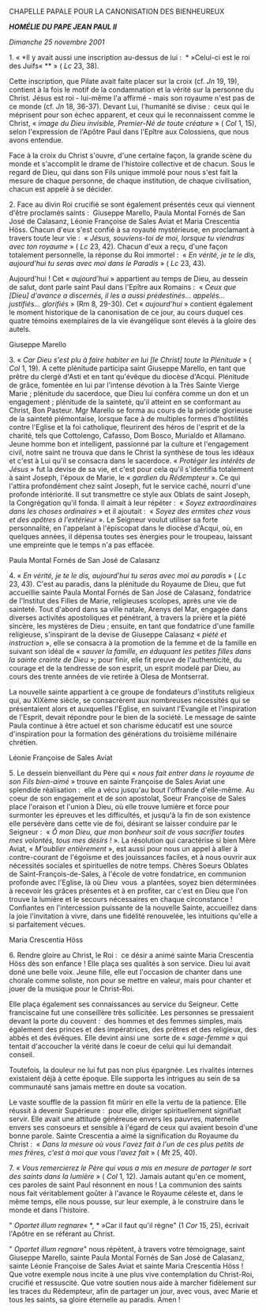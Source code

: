CHAPELLE PAPALE POUR LA CANONISATION DES BIENHEUREUX

***HOMÉLIE DU PAPE JEAN PAUL II***

*Dimanche 25 novembre 2001*

1. « *Il y avait aussi une inscription au-dessus de lui :  * »Celui-ci est le roi des Juifs« ** » ( *Lc* 23, 38).

Cette inscription, que Pilate avait faite placer sur la croix (cf. *Jn* 19, 19), contient à la fois le motif de la condamnation et la vérité sur la personne du Christ. Jésus est roi - lui-même l'a affirmé - mais son royaume n'est pas de ce monde (cf. *Jn* 18, 36-37). Devant Lui, l'humanité se divise :  ceux qui le méprisent pour son échec apparent, et ceux qui le reconnaissent comme le Christ, « *image du Dieu invisible, Premier-Né de toute créature* » ( *Col* 1, 15), selon l'expression de l'Apôtre Paul dans l'Epître aux Colossiens, que nous avons entendue.

Face à la croix du Christ s'ouvre, d'une certaine façon, la grande scène du monde et s'accomplit le drame de l'histoire collective et de chacun. Sous le regard de Dieu, qui dans son Fils unique immolé pour nous s'est fait la mesure de chaque personne, de chaque institution, de chaque civilisation, chacun est appelé à se décider.

2. Face au divin Roi crucifié se sont également présentés ceux qui viennent d'être proclamés saints :  Giuseppe Marello, Paula Montal Fornés de San José de Calasanz, Léonie Françoise de Sales Aviat et Maria Crescentia Höss. Chacun d'eux s'est confié à sa royauté mystérieuse, en proclamant à travers toute leur vie :  « *Jésus, souviens-toi de moi, lorsque tu viendras avec ton royaume* » ( *Lc* 23, 42). Chacun d'eux a reçu, d'une façon totalement personnelle, la réponse du Roi immortel :  « *En vérité, je te le dis, aujourd'hui tu seras avec moi dans le Paradis* » ( *Lc* 23, 43).

Aujourd'hui ! Cet « *aujourd'hui* » appartient au temps de Dieu, au dessein de salut, dont parle saint Paul dans l'Epître aux Romains :  « *Ceux que [Dieu] d'avance a discernés, il les a aussi prédestinés... appelés... justifiés... glorifiés* » (Rm 8, 29-30). Cet « *aujourd'hui* » contient également le moment historique de la canonisation de ce jour, au cours duquel ces quatre témoins exemplaires de la vie évangélique sont élevés à la gloire des autels.

Giuseppe Marello

3. « *Car Dieu s'est plu à faire habiter en lui [le Christ] toute la Plénitude* » ( *Col* 1, 19). A cette plénitude participa saint Giuseppe Marello, en tant que prêtre du clergé d'Asti et en tant qu'évêque du diocèse d'Acqui. Plénitude de grâce, fomentée en lui par l'intense dévotion à la Très Sainte Vierge Marie ; plénitude du sacerdoce, que Dieu lui conféra comme un don et un engagement ; plénitude de la sainteté, qu'il atteint en se conformant au Christ, Bon Pasteur. Mgr Marello se forma au cours de la période glorieuse de la sainteté piémontaise, lorsque face à de multiples formes d'hostilités contre l'Eglise et la foi catholique, fleurirent des héros de l'esprit et de la charité, tels que Cottolengo, Cafasso, Dom Bosco, Murialdo et Allamano. Jeune homme bon et intelligent, passionné par la culture et l'engagement civil, notre saint ne trouva que dans le Christ la synthèse de tous les idéaux et c'est à Lui qu'il se consacra dans le sacerdoce. « *Protéger les intérêts de Jésus* » fut la devise de sa vie, et c'est pour cela qu'il s'identifia totalement à saint Joseph, l'époux de Marie, le « *gardien du Rédempteur* ». Ce qui l'attira profondément chez saint Joseph, fut le service caché, nourri d'une profonde intériorité. Il sut transmettre ce style aux Oblats de saint Joseph, la Congrégation qu'il fonda. Il aimait à leur répéter :  « *Soyez extraordinaires dans les choses ordinaires* » et il ajoutait :  « *Soyez des ermites chez vous et des apôtres à l'extérieur* ». Le Seigneur voulut utiliser sa forte personnalité, en l'appelant à l'épiscopat dans le diocèse d'Acqui, où, en quelques années, il dépensa toutes ses énergies pour le troupeau, laissant une empreinte que le temps n'a pas effacée.

Paula Montal Fornés de San José de Calasanz

4. « *En vérité, je te le dis, aujourd'hui tu seras avec moi au paradis* » ( *Lc* 23, 43). C'est au paradis, dans la plénitude du Royaume de Dieu, que fut accueillie sainte Paula Montal Fornés de San José de Calasanz, fondatrice de l'Institut des Filles de Marie, religieuses scolopes, après une vie de sainteté. Tout d'abord dans sa ville natale, Arenys del Mar, engagée dans diverses activités apostoliques et pénétrant, à travers la prière et la piété sincère, les mystères de Dieu ; ensuite, en tant que fondatrice d'une famille religieuse, s'inspirant de la devise de Giuseppe Calasanz « *piété et instruction* », elle se consacra à la promotion de la femme et de la famille en suivant son idéal de « *sauver la famille, en éduquant les petites filles dans la sainte crainte de Dieu* »; pour finir, elle fit preuve de l'authenticité, du courage et de la tendresse de son esprit, un esprit modelé par Dieu, au cours des trente années de vie retirée à Olesa de Montserrat.

La nouvelle sainte appartient à ce groupe de fondateurs d'instituts religieux qui, au XIXème siècle, se consacrèrent aux nombreuses nécessités qui se présentaient alors et auxquelles l'Eglise, en suivant l'Evangile et l'inspiration de l'Esprit, devait répondre pour le bien de la société. Le message de sainte Paula continue à être actuel et son charisme éducatif est une source d'inspiration pour la formation des générations du troisième millénaire chrétien.

Léonie Françoise de Sales Aviat

5. Le dessein bienveillant du Père qui « *nous fait entrer dans le royaume de son Fils bien-aimé* » trouve en sainte Françoise de Sales Aviat une splendide réalisation :  elle a vécu jusqu'au bout l'offrande d'elle-même. Au coeur de son engagement et de son apostolat, Soeur Françoise de Sales place l'oraison et l'union à Dieu, où elle trouve lumière et force pour surmonter les épreuves et les difficultés, et jusqu'à la fin de son existence elle persévère dans cette vie de foi, désirant se laisser conduire par le Seigneur :  « *Ô mon Dieu, que mon bonheur soit de vous sacrifier toutes mes volontés, tous mes désirs !* ». La résolution qui caractérise si bien Mère Aviat, « *M'oublier entièrement* », est aussi pour nous un appel à aller à contre-courant de l'égoïsme et des jouissances faciles, et à nous ouvrir aux nécessités sociales et spirituelles de notre temps. Chères Soeurs Oblates de Saint-François-de-Sales, à l'école de votre fondatrice, en communion profonde avec l'Eglise, là où Dieu  vous  a plantées, soyez bien déterminées à recevoir les grâces présentes et à en profiter, car c'est en Dieu que l'on trouve la lumière et le secours nécessaires en chaque circonstance ! Confiantes en l'intercession puissante de la nouvelle Sainte, accueillez dans la joie l'invitation à vivre, dans une fidélité renouvelée, les intuitions qu'elle a si parfaitement vécues.

Maria Crescentia Höss

6. Rendre gloire au Christ, le Roi :  ce désir a animé sainte Maria Crescentia Höss dès son enfance ! Elle plaça ses qualités à son service. Dieu lui avait doné une belle voix. Jeune fille, elle eut l'occasion de chanter dans une chorale comme soliste, non pour se mettre en valeur, mais pour chanter et jouer de la musique pour le Christ-Roi.

Elle plaça également ses connaissances au service du Seigneur. Cette franciscaine fut une conseillère très sollicitée. Les personnes se pressaient devant la porte du couvent :  des hommes et des femmes simples, mais également des princes et des impératrices, des prêtres et des religieux, des abbés et des évêques. Elle devint ainsi une  sorte de « *sage-femme* » qui tentait d'accoucher la vérité dans le coeur de celui qui lui demandait conseil.

Toutefois, la douleur ne lui fut pas non plus épargnée. Les rivalités internes existaient déjà à cette époque. Elle supporta les intrigues au sein de sa communauté sans jamais mettre en doute sa vocation.

Le vaste souffle de la passion fit mûrir en elle la vertu de la patience. Elle réussit à devenir Supérieure :  pour elle, diriger spirituellement signifiait servir. Elle avait une attitude généreuse envers les pauvres, maternelle envers ses consoeurs et sensible à l'égard de ceux qui avaient besoin d'une bonne parole. Sainte Crescentia a aimé la signification du Royaume du Christ :  « *Dans la mesure où vous l'avez fait à l'un de ces plus petits de mes frères, c'est à moi que vous l'avez fait* » ( *Mt* 25, 40).

7. « *Vous remercierez le Père qui vous a mis en mesure de partager le sort des saints dans la lumière* » ( *Col* 1, 12). Jamais autant qu'en ce moment, ces paroles de saint Paul résonnent en nous ! La communion des saints nous fait véritablement goûter à l'avance le Royaume céleste et, dans le même temps, elle nous pousse, sur leur exemple, à le construire dans le monde et dans l'histoire.

" *Oportet illum regnare*« *, * »Car il faut qu'il règne" (1 *Cor* 15, 25), écrivait l'Apôtre en se référant au Christ.

" *Oportet illum regnare*" nous répètent, à travers votre témoignage, saint Giuseppe Marello, sainte Paula Montal Fornés de San José de Calasanz, sainte Léonie Françoise de Sales Aviat et sainte Maria Crescentia Höss ! Que votre exemple nous incite à une plus vive contemplation du Christ-Roi, crucifié et ressuscité. Que votre soutien nous aide à marcher fidèlement sur les traces du Rédempteur, afin de partager un jour, avec vous, avec Marie et tous les saints, sa gloire éternelle au paradis. Amen !